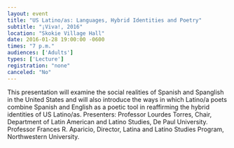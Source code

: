 ```yaml
---
layout: event
title: "US Latino/as: Languages, Hybrid Identities and Poetry"
subtitle: "¡Viva!, 2016"
location: "Skokie Village Hall"
date: 2016-01-28 19:00:00 -0600
times: "7 p.m."
audiences: ['Adults']
types: ['Lecture']
registration: "none"
canceled: "No"
---
```

This presentation will examine the social realities of Spanish and Spanglish in the United States and will also introduce the ways in which Latino/a poets combine Spanish and English as a poetic tool in reaffirming the hybrid identities of US Latino/as. Presenters: Professor Lourdes Torres, Chair, Department of Latin American and Latino Studies, De Paul University. Professor Frances R. Aparicio, Director, Latina and Latino Studies Program, Northwestern University. 
